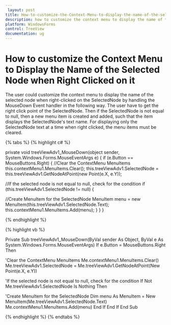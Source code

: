 ```yaml
---
 layout: post
title: How-to-customize-the-Context-Menu-to-display-the-name-of-the-selected-node-when-right-clicked-on-it | WindowsForms | Syncfusion
description: how to customize the context menu to display the name of the selected node when right clicked on it
platform: WindowsForms
control: TreeView 
documentation: ug
---
```


# How to customize the Context Menu to Display the Name of the Selected Node when Right Clicked on it

The user could customize the context menu to display the name of the selected node when right-clicked on the SelectedNode by handling the MouseDown Event handler in the following way. The user have to get the right click point of the SelectedNode. Then if the SelectedNode is not equal to null, then a new menu item is created and added, such that the item displays the SelectedNode's text name. For displaying only the SelectedNode text at a time when right clicked, the menu items must be cleared.

{% tabs %}
{% highlight c# %}

private void treeViewAdv1_MouseDown(object sender, System.Windows.Forms.MouseEventArgs e)
{
    if (e.Button == MouseButtons.Right)
    {
//Clear the ContextMenu MenuItems
        this.contextMenu1.MenuItems.Clear();
        this.treeViewAdv1.SelectedNode = this.treeViewAdv1.GetNodeAtPoint(new Point(e.X, e.Y));

//If the selected node is not equal to null, check for the condition
        if (this.treeViewAdv1.SelectedNode != null)
        {

//Create MenuItem for the SelectedNode
            MenuItem menu = new MenuItem(this.treeViewAdv1.SelectedNode.Text);
            this.contextMenu1.MenuItems.Add(menu);
        }
    }
}

{% endhighlight %}

{% highlight vb %}

Private Sub treeViewAdv1_MouseDown(ByVal sender As Object, ByVal e As System.Windows.Forms.MouseEventArgs)
If e.Button = MouseButtons.Right Then

'Clear the ContextMenu MenuItems
Me.contextMenu1.MenuItems.Clear()
Me.treeViewAdv1.SelectedNode = Me.treeViewAdv1.GetNodeAtPoint(New Point(e.X, e.Y))

'If the selected node is not equal to null, check for the condition
If Not Me.treeViewAdv1.SelectedNode Is Nothing Then

'Create MenuItem for the SelectedNode
Dim menu As MenuItem = New MenuItem(Me.treeViewAdv1.SelectedNode.Text)
Me.contextMenu1.MenuItems.Add(menu)
End If
End If
End Sub

{% endhighlight %}
{% endtabs %}
